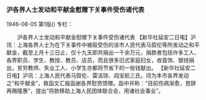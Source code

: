 ### 沪各界人士发动和平献金慰赠下关事件受伤诸代表

1946-08-05
第1版()
专栏：

　　沪各界人士发动和平献金慰赠下关事件受伤诸代表
    【新华社延安二日电】沪讯：上海各界人士为在下关事件中被殴受伤的该市人民代表马叙伦等所发动之和平献金，截至上月十三日止，仅十九天即共捐出一千余万元，捐款者包括许多工人、各界职员、学生、教授、教员、店员，而且很多旧式家庭妇女，收首饰、银钱捐出，贫穷教师、失业工人、小学生亦都将节省下的一些钱献出。
    【新华社延安二日电】沪讯：上海人民代表马叙伦、雷洁琼、阎宝航三氏，顷为本市各界发动之“和平献金”，致函文汇报函谢各界慰劳馈赠。函中并称：“目前伤病渐愈，恳辞再赐隆惠”，提出“将款移助上海人民团体联合会，用诸社会事业”。

